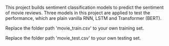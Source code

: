 This project builds sentiment classification models to predict the sentiment of movie reviews. Three models in this project are applied to test the performance, which are plain vanilla RNN, LSTM and Transformer (BERT).

Replace the folder path 'movie_train.csv' to your own training set.

Replace the folder path 'movie_test.csv' to your own testing set.
